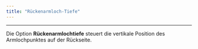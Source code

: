```yaml
---
title: "Rückenarmloch-Tiefe"
---
```


***

Die Option **Rückenarmlochtiefe** steuert die vertikale Position des Armlochpunktes auf der Rückseite.




